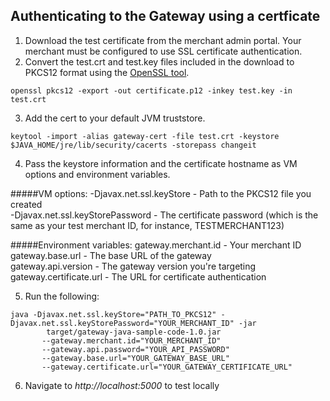## Authenticating to the Gateway using a certficate
1. Download the test certificate from the merchant admin portal. Your merchant must be configured to use SSL certificate authentication.
2. Convert the test.crt and test.key files included in the download to PKCS12 format using the [OpenSSL tool](https://www.openssl.org/source/).
```
openssl pkcs12 -export -out certificate.p12 -inkey test.key -in test.crt
```
3. Add the cert to your default JVM truststore.
```
keytool -import -alias gateway-cert -file test.crt -keystore $JAVA_HOME/jre/lib/security/cacerts -storepass changeit
```
4. Pass the keystore information and the certificate hostname as VM options and environment variables.

#####VM options:
-Djavax.net.ssl.keyStore - Path to the PKCS12 file you created <br>
-Djavax.net.ssl.keyStorePassword - The certificate password (which is the same as your test merchant ID, for instance, TESTMERCHANT123)

#####Environment variables:
gateway.merchant.id - Your merchant ID <br>
gateway.base.url - The base URL of the gateway <br>
gateway.api.version - The gateway version you're targeting <br>
gateway.certificate.url - The URL for certificate authentication

5. Run the following:
```
java -Djavax.net.ssl.keyStore="PATH_TO_PKCS12" -Djavax.net.ssl.keyStorePassword="YOUR_MERCHANT_ID" -jar
        target/gateway-java-sample-code-1.0.jar
       --gateway.merchant.id="YOUR_MERCHANT_ID"
       --gateway.api.password="YOUR_API_PASSWORD"
       --gateway.base.url="YOUR_GATEWAY_BASE_URL"
       --gateway.certificate.url="YOUR_GATEWAY_CERTIFICATE_URL"
```

6. Navigate to *http://localhost:5000* to test locally